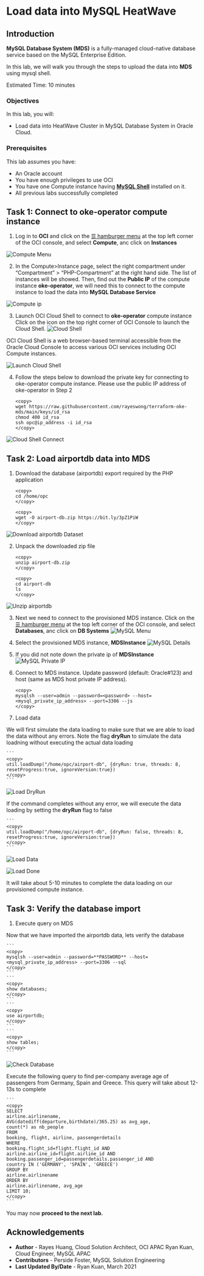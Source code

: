 # Load data into MySQL HeatWave 

## Introduction

**MySQL Database System (MDS)** is a fully-managed cloud-native database service based on the MySQL Enterprise Edition. 

In this lab, we will walk you through the steps to upload the data into **MDS** using mysql shell.

Estimated Time: 10 minutes

### Objectives

In this lab, you will:
* Load data into HeatWave Cluster in MySQL Database System in Oracle Cloud.

### Prerequisites

This lab assumes you have:
* An Oracle account
* You have enough privileges to use OCI
* You have one Compute instance having <a href="https://dev.mysql.com/doc/mysql-shell/8.0/en/mysql-shell-install.html" target="\_blank">**MySQL Shell**</a> installed on it.
* All previous labs successfully completed

## Task 1: Connect to oke-operator compute instance

1. Log in to **OCI** and click on the <a href="#menu">&#9776; hamburger menu</a> at the top left corner of the OCI console, and select **Compute**, anc click on **Instances**

![Compute Menu](images/compute-menu.png)

2. In the Compute>Instance page, select the right compartment under “Compartment” > “PHP-Compartment” at the right hand side. The list of instances will be showed. Then, find out the **Public IP** of the compute instance **oke-operator**, we will need this to connect to the compute instance to load the data into **MySQL Database Service**

![Compute ip](images/compute-ip.png)

3. Launch OCI Cloud Shell to connect to **oke-operator** compute instance
Click on the icon on the top right corner of OCI Console to launch the Cloud Shell. 
![Cloud Shell](images/cloud-shell.png)

OCI Cloud Shell is a web browser-based terminal accessible from the Oracle Cloud Console to access various OCI services including OCI Compute instances. 

![Launch Cloud Shell](images/cloud-shell-launch.png)

4. Follow the steps below to download the private key for connecting to oke-operator compute instance. Please use the public IP address of oke-operator in Step 2

	```
	<copy>
	wget https://raw.githubusercontent.com/rayeswong/terraform-oke-mds/main/keys/id_rsa
	chmod 400 id_rsa
	ssh opc@ip_address -i id_rsa
	</copy>
	```

![Cloud Shell Connect](images/cloud-shell-connect.png)

## Task 2: Load airportdb data into MDS

1. Download the database (airportdb) export required by the PHP application

	```
	<copy>
	cd /home/opc
	</copy>
	```
	```
	<copy>
	wget -O airport-db.zip https://bit.ly/3pZ1PiW
	</copy>
	```
![Download airportdb Dataset](images/download-airportdb.png)

2. Unpack the downloaded zip file

	```
	<copy>
	unzip airport-db.zip
	</copy>
	```
	```
	<copy>
	cd airport-db
	ls
	</copy>
	```
![Unzip airportdb](images/unzip-airportdb.png)

3. Next we need to connect to the provisioned MDS instance. Click on the <a href="#menu">&#9776; hamburger menu</a> at the top left corner of the OCI console, and select **Databases**, anc click on **DB Systems**
![MySQL Menu](images/mds-menu.png)

4. Select the provisioned MDS instance, **MDSInstance**
![MySQL Details](images/mds-details.png)

5. If you did not note down the private ip of **MDSInstance**
![MySQL Private IP](images/mds-ip.png)

6. Connect to MDS instance. Update password (default: Oracle#123) and host (same as MDS host private IP address). 

	```
	<copy>
	mysqlsh --user=admin --password=<password> --host=<mysql_private_ip_address> --port=3306 --js
	</copy>
	```

7. Load data 

We will first simulate the data loading to make sure that we are able to load the data without any errors. Note the flag **dryRun** to simulate the data loadning without executing the actual data loading

	```
	<copy>
	util.loadDump("/home/opc/airport-db", {dryRun: true, threads: 8, resetProgress:true, ignoreVersion:true})
	</copy>
	```
![Load DryRun](images/load-dryrun.png)

If the command completes without any error, we will execute the data loading by setting the **dryRun** flag to false

	```
	<copy>
	util.loadDump("/home/opc/airport-db", {dryRun: false, threads: 8, resetProgress:true, ignoreVersion:true})
	</copy>
	```
![Load Data](images/load-data.png)

![Load Done](images/load-done.png)

It will take about 5-10 minutes to complete the data loading on our provisioned compute instance. 

## Task 3: Verify the database import

1. Execute query on MDS

Now that we have imported the airportdb data, lets verify the database

	```
	<copy>
	mysqlsh --user=admin --password=**PASSWORD** --host=<mysql_private_ip_address> --port=3306 --sql
	</copy>
	```
	```
	<copy>
	show databases;
	</copy>
	```
	```
	<copy>
	use airportdb;
	</copy>
	```
	```
	<copy>
	show tables;
	</copy>
	```
  
![Check Database](images/check-db.png)

Execute the following query to find per-company average age of passengers from Germany, Spain and Greece. This query will take about 12-13s to complete

	```
	<copy>
	SELECT
	airline.airlinename,
	AVG(datediff(departure,birthdate)/365.25) as avg_age,
	count(*) as nb_people
	FROM
	booking, flight, airline, passengerdetails
	WHERE
	booking.flight_id=flight.flight_id AND
	airline.airline_id=flight.airline_id AND
	booking.passenger_id=passengerdetails.passenger_id AND
	country IN ('GERMANY', 'SPAIN', 'GREECE')
	GROUP BY
	airline.airlinename
	ORDER BY
	airline.airlinename, avg_age
	LIMIT 10;
	</copy>
	```
You may now **proceed to the next lab.**

## Acknowledgements
* **Author** 
             - Rayes Huang, Cloud Solution Architect, OCI APAC
			  Ryan Kuan, Cloud Engineer, MySQL APAC
* **Contributors** 
			 - Perside Foster, MySQL Solution Engineering 
* **Last Updated By/Date** - Ryan Kuan, March 2021